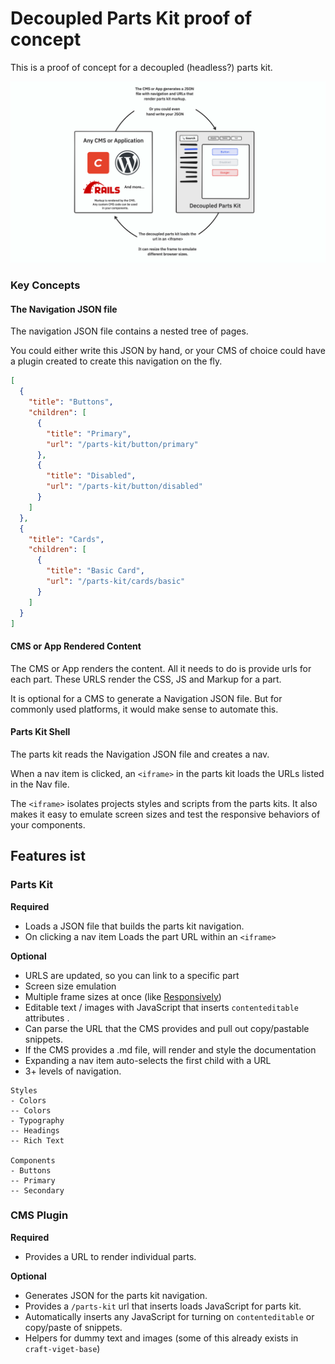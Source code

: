 # Decoupled Parts Kit proof of concept

This is a proof of concept for a decoupled (headless?) parts kit.

![Diagram of decoupled parts kit](docs/hero-image.png)

### Key Concepts

#### The Navigation JSON file
The navigation JSON file contains a nested tree of pages.

You could either write this JSON by hand, or your CMS of choice could have a plugin created to create this navigation on the fly. 

```json
[
  {
    "title": "Buttons",
    "children": [
      {
        "title": "Primary",
        "url": "/parts-kit/button/primary"
      },
      {
        "title": "Disabled",
        "url": "/parts-kit/button/disabled"
      }
    ]
  },
  {
    "title": "Cards",
    "children": [
      {
        "title": "Basic Card",
        "url": "/parts-kit/cards/basic"
      }
    ]
  }
]
```

#### CMS or App Rendered Content

The CMS or App renders the content. All it needs to do is provide urls for each part. These URLS render the CSS, JS and Markup for a part.

It is optional for a CMS to generate a Navigation JSON file. But for commonly used platforms, it would make sense to automate this.

#### Parts Kit Shell

The parts kit reads the Navigation JSON file and creates a nav.

When a nav item is clicked, an `<iframe>` in the parts kit loads the URLs listed in the Nav file.

The `<iframe>` isolates projects styles and scripts from the parts kits. It also makes it easy to emulate screen sizes and test the responsive behaviors of your components.

## Features ist

### Parts Kit
**Required**
- Loads a JSON file that builds the parts kit navigation.
- On clicking a nav item Loads the part URL within an `<iframe>`

**Optional**
- URLS are updated, so you can link to a specific part
- Screen size emulation
- Multiple frame sizes at once (like [Responsively](/Users/joshuapease/Development/_internal/parts-kit/README.md))
- Editable text / images with JavaScript that inserts `contenteditable` attributes .
- Can parse the URL that the CMS provides and pull out copy/pastable snippets.
- If the CMS provides a .md file, will render and style the documentation
- Expanding a nav item auto-selects the first child with a URL
- 3+ levels of navigation.
```
Styles
- Colors
-- Colors
- Typography
-- Headings
-- Rich Text

Components
- Buttons
-- Primary
-- Secondary
```

### CMS Plugin

**Required**

- Provides a URL to render individual parts. 

**Optional**
- Generates JSON for the parts kit navigation.
- Provides a `/parts-kit` url that inserts loads JavaScript for parts kit. 
- Automatically inserts any JavaScript for turning on `contenteditable` or copy/paste of snippets.
- Helpers for dummy text and images (some of this already exists in `craft-viget-base`)
